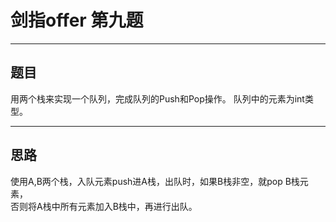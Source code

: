 # 剑指offer 第九题 
***
## 题目 

用两个栈来实现一个队列，完成队列的Push和Pop操作。 队列中的元素为int类型。<br>
***
## 思路
使用A,B两个栈，入队元素push进A栈，出队时，如果B栈非空，就pop B栈元素，<br>
否则将A栈中所有元素加入B栈中，再进行出队。<br>
